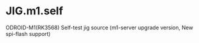 # JIG.m1.self
ODROID-M1(RK3568) Self-test jig source (m1-server upgrade version, New spi-flash support)
